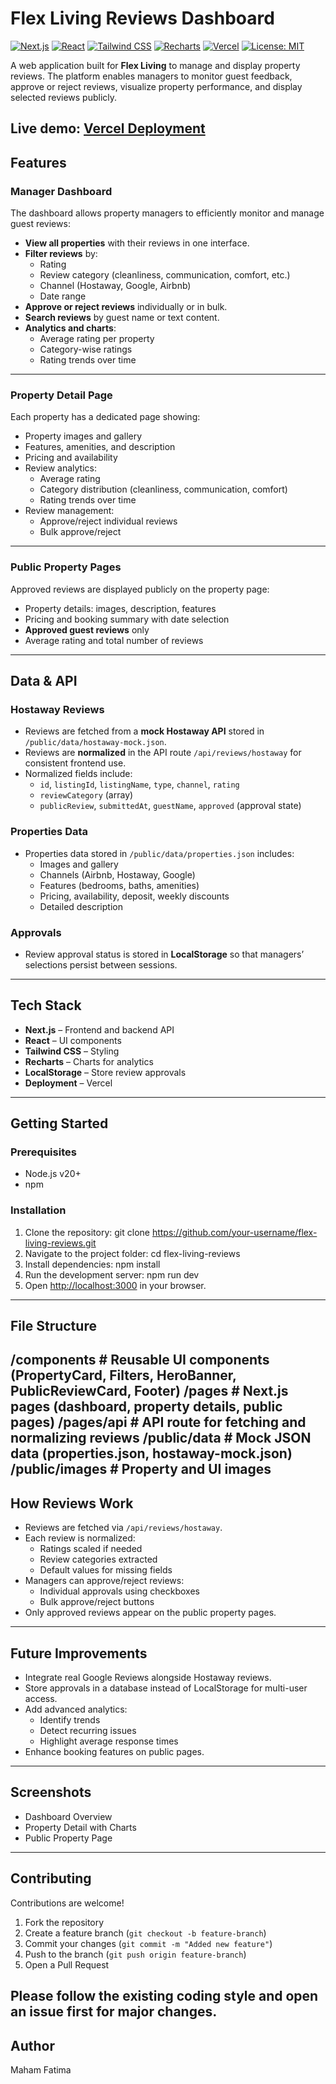 # Flex Living Reviews Dashboard

[![Next.js](https://img.shields.io/badge/Next.js-000000?style=for-the-badge&logo=nextdotjs&logoColor=white)](https://nextjs.org/)
[![React](https://img.shields.io/badge/React-20232A?style=for-the-badge&logo=react&logoColor=61DAFB)](https://react.dev/)
[![Tailwind CSS](https://img.shields.io/badge/TailwindCSS-06B6D4?style=for-the-badge&logo=tailwindcss&logoColor=white)](https://tailwindcss.com/)
[![Recharts](https://img.shields.io/badge/Recharts-0088FE?style=for-the-badge&logo=databricks&logoColor=white)](https://recharts.org/)
[![Vercel](https://img.shields.io/badge/Deployed%20on-Vercel-000000?style=for-the-badge&logo=vercel&logoColor=white)](https://your-vercel-link.vercel.app/)
[![License: MIT](https://img.shields.io/badge/License-MIT-yellow.svg?style=for-the-badge)](./LICENSE)

A web application built for **Flex Living** to manage and display property reviews. The platform enables managers to monitor guest feedback, approve or reject reviews, visualize property performance, and display selected reviews publicly.  

Live demo: [Vercel Deployment](https://flex-living-reviews-sooty.vercel.app/)
---
## Features

### Manager Dashboard
The dashboard allows property managers to efficiently monitor and manage guest reviews:
- **View all properties** with their reviews in one interface.
- **Filter reviews** by:
  - Rating
  - Review category (cleanliness, communication, comfort, etc.)
  - Channel (Hostaway, Google, Airbnb)
  - Date range
- **Approve or reject reviews** individually or in bulk.
- **Search reviews** by guest name or text content.
- **Analytics and charts**:
  - Average rating per property
  - Category-wise ratings
  - Rating trends over time  
---

### Property Detail Page
Each property has a dedicated page showing:
- Property images and gallery
- Features, amenities, and description
- Pricing and availability
- Review analytics:
  - Average rating
  - Category distribution (cleanliness, communication, comfort)
  - Rating trends over time
- Review management:
  - Approve/reject individual reviews
  - Bulk approve/reject  
---

### Public Property Pages
Approved reviews are displayed publicly on the property page:
- Property details: images, description, features
- Pricing and booking summary with date selection
- **Approved guest reviews** only
- Average rating and total number of reviews  
---
## Data & API

### Hostaway Reviews
- Reviews are fetched from a **mock Hostaway API** stored in `/public/data/hostaway-mock.json`.
- Reviews are **normalized** in the API route `/api/reviews/hostaway` for consistent frontend use.
- Normalized fields include:
  - `id`, `listingId`, `listingName`, `type`, `channel`, `rating`
  - `reviewCategory` (array)
  - `publicReview`, `submittedAt`, `guestName`, `approved` (approval state)
### Properties Data
- Properties data stored in `/public/data/properties.json` includes:
  - Images and gallery
  - Channels (Airbnb, Hostaway, Google)
  - Features (bedrooms, baths, amenities)
  - Pricing, availability, deposit, weekly discounts
  - Detailed description
### Approvals
- Review approval status is stored in **LocalStorage** so that managers’ selections persist between sessions.
---
## Tech Stack
- **Next.js** – Frontend and backend API
- **React** – UI components
- **Tailwind CSS** – Styling
- **Recharts** – Charts for analytics
- **LocalStorage** – Store review approvals
- **Deployment** – Vercel
---
## Getting Started

### Prerequisites
- Node.js v20+
- npm

### Installation
1. Clone the repository:
git clone https://github.com/your-username/flex-living-reviews.git
2. Navigate to the project folder:
cd flex-living-reviews
3. Install dependencies:
npm install
4. Run the development server:
npm run dev
5. Open [http://localhost:3000](http://localhost:3000) in your browser.
---
## File Structure
/components # Reusable UI components (PropertyCard, Filters, HeroBanner, PublicReviewCard, Footer)
/pages # Next.js pages (dashboard, property details, public pages)
/pages/api # API route for fetching and normalizing reviews
/public/data # Mock JSON data (properties.json, hostaway-mock.json)
/public/images # Property and UI images
---
## How Reviews Work
- Reviews are fetched via `/api/reviews/hostaway`.
- Each review is normalized:
  - Ratings scaled if needed
  - Review categories extracted
  - Default values for missing fields
- Managers can approve/reject reviews:
  - Individual approvals using checkboxes
  - Bulk approve/reject buttons
- Only approved reviews appear on the public property pages.
---
## Future Improvements
- Integrate real Google Reviews alongside Hostaway reviews.
- Store approvals in a database instead of LocalStorage for multi-user access.
- Add advanced analytics:
  - Identify trends
  - Detect recurring issues
  - Highlight average response times
- Enhance booking features on public pages.
---
## Screenshots
- Dashboard Overview  
- Property Detail with Charts  
- Public Property Page  
---
## Contributing
Contributions are welcome!  
1. Fork the repository  
2. Create a feature branch (`git checkout -b feature-branch`)  
3. Commit your changes (`git commit -m "Added new feature"`)  
4. Push to the branch (`git push origin feature-branch`)  
5. Open a Pull Request  

Please follow the existing coding style and open an issue first for major changes.
---
## Author
Maham Fatima
